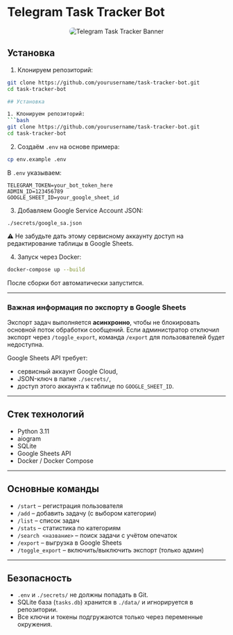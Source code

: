 # Telegram Task Tracker Bot

<p align="center">
  <img src="https://i.ibb.co/sV7MszH/task-bot-banner.png" alt="Telegram Task Tracker Banner" style="max-width: 100%; height: auto; border-radius: 8px;" />
</p>

## Установка

1. Клонируем репозиторий:
```bash
git clone https://github.com/yourusername/task-tracker-bot.git
cd task-tracker-bot

## Установка

1. Клонируем репозиторий:
```bash
git clone https://github.com/yourusername/task-tracker-bot.git
cd task-tracker-bot
````

2. Создаём `.env` на основе примера:

```bash
cp env.example .env
```

В `.env` указываем:

```
TELEGRAM_TOKEN=your_bot_token_here
ADMIN_ID=123456789
GOOGLE_SHEET_ID=your_google_sheet_id
```

3. Добавляем Google Service Account JSON:

```
./secrets/google_sa.json
```

⚠️ Не забудьте дать этому сервисному аккаунту доступ на редактирование таблицы в Google Sheets.

4. Запуск через Docker:

```bash
docker-compose up --build
```

После сборки бот автоматически запустится.

---

### Важная информация по экспорту в Google Sheets

Экспорт задач выполняется **асинхронно**, чтобы не блокировать основной поток обработки сообщений.
Если администратор отключил экспорт через `/toggle_export`, команда `/export` для пользователей будет недоступна.

Google Sheets API требует:

* сервисный аккаунт Google Cloud,
* JSON-ключ в папке `./secrets/`,
* доступ этого аккаунта к таблице по `GOOGLE_SHEET_ID`.

---

## Стек технологий

* Python 3.11
* aiogram
* SQLite
* Google Sheets API
* Docker / Docker Compose

---

## Основные команды

* `/start` – регистрация пользователя
* `/add` – добавить задачу (с выбором категории)
* `/list` – список задач
* `/stats` – статистика по категориям
* `/search <название>` – поиск задачи с учётом опечаток
* `/export` – выгрузка в Google Sheets
* `/toggle_export` – включить/выключить экспорт (только админ)

---

## Безопасность

* `.env` и `./secrets/` не должны попадать в Git.
* SQLite база (`tasks.db`) хранится в `./data/` и игнорируется в репозитории.
* Все ключи и токены подгружаются только через переменные окружения.
